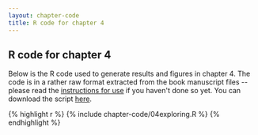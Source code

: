 ```yaml
---
layout: chapter-code
title: R code for chapter 4
---
```


## R code for chapter 4
Below is the R code used to generate results and figures in chapter 4.
The code is in a rather raw format extracted from the book manuscript files -- please read the [instructions for use](instructions.html) if you haven't done so yet.
You can download the script <a href='https://raw.githubusercontent.com/spatstat/book/gh-pages/_includes/chapter-code/04exploring.R' target=_blank>here</a>.

{% highlight r %}
{% include chapter-code/04exploring.R %}
{% endhighlight %}
